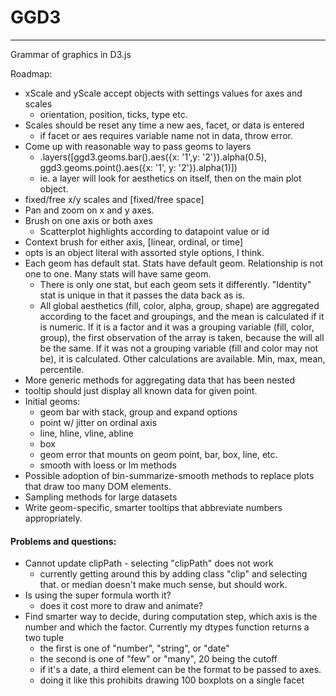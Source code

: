# GGD3
---

Grammar of graphics in D3.js

Roadmap:

- xScale and yScale accept objects with settings values for axes and scales
  - orientation, position, ticks, type etc.
- Scales should be reset any time a new aes, facet, or data is entered
  - if facet or aes requires variable name not in data, throw error.
- Come up with reasonable way to pass geoms to layers
  - .layers([ggd3.geoms.bar().aes({x: '1',y: '2'}).alpha(0.5),
  ggd3.geoms.point().aes({x: '1', y: '2'}).alpha(1)])
  - ie. a layer will look for aesthetics on itself, then on the main plot object.
- fixed/free x/y scales and [fixed/free space]
- Pan and zoom on x and y axes.
- Brush on one axis or both axes
  - Scatterplot highlights according to datapoint value or id
- Context brush for either axis, [linear, ordinal, or time]
- opts is an object literal with assorted style options, I think.
- Each geom has default stat. Stats have default geom. Relationship is not one to one. Many stats will have same geom.
  - There is only one stat, but each geom sets it differently. "Identity" stat is unique in that it passes the data back as is.
  - All global aesthetics (fill, color, alpha, group, shape) are aggregated according to the facet and groupings, and the mean is calculated if it is numeric. If it is a factor and it was a grouping variable (fill, color, group), the first observation of the array is taken, because the will all be the same. If it was not a grouping variable (fill and color may not be), it is calculated. Other calculations are available. Min, max, mean, percentile. 
- More generic methods for aggregating data that has been nested
- tooltip should just display all known data for given point.
- Initial geoms:
  - geom bar with stack, group and expand options
  - point w/ jitter on ordinal axis
  - line, hline, vline, abline
  - box
  - geom error that mounts on geom point, bar, box, line, etc.
  - smooth with loess or lm methods
- Possible adoption of bin-summarize-smooth methods to replace plots that draw too many DOM elements.
- Sampling methods for large datasets
- Write geom-specific, smarter tooltips that abbreviate numbers appropriately.

#### Problems and questions:

- Cannot update clipPath - selecting "clipPath" does not work
  - currently getting around this by adding class "clip" and selecting that.
or median doesn't make much sense, but should work.
- Is using the super formula worth it? 
  - does it cost more to draw and animate?
- Find smarter way to decide, during computation step, which axis is the number and which the factor. Currently my dtypes function returns a two tuple
  - the first is one of "number", "string", or "date"
  - the second is one of "few" or "many", 20 being the cutoff
  - if it's a date, a third element can be the format to be passed to axes.
  - doing it like this prohibits drawing 100 boxplots on a single facet